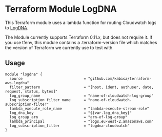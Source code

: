 # Terraform Module LogDNA

This Terraform module uses a lambda function for routing Cloudwatch logs to [LogDNA](https://logdna.com/).

The Module currently supports Terraform 0.11.x, but does not require it. If you use tfenv, this module contains a .terraform-version file which matches the version of Terraform we currently use to test with.

Usage
-----

```hcl
module "logdna" {
  source                            = "github.com/kabisa/terraform-aws-logdna"
  filter_pattern                    = "[host, ident, authuser, date, request, status, bytes]"
  log_group_name                    = "name-of-cloudwatch-log-group"
  log_subscription_filter_name      = "name-of-cloudwatch-subscription-filter"
  lambda_execute_role_name          = "lambda-execute-stream-role"
  log_dna_key                       = "${var.log_dna_key}"
  log_group_arn                     = "arn-of-log-group"
  lambda_principal                  = "logs.eu-west-2.amazonaws.com"
  log_subscription_filter           = "logdna-cloudwatch"
}
```
